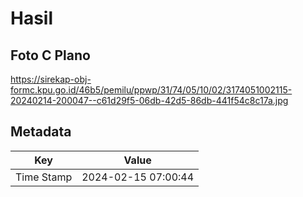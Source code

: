 # Hasil

## Foto C Plano

https://sirekap-obj-formc.kpu.go.id/46b5/pemilu/ppwp/31/74/05/10/02/3174051002115-20240214-200047--c61d29f5-06db-42d5-86db-441f54c8c17a.jpg


## Metadata

| Key        | Value               |
| ---------- | ------------------- |
| Time Stamp | 2024-02-15 07:00:44 |



